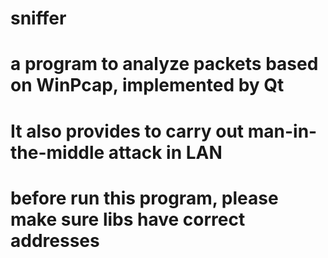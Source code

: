 # sniffer
# a program to analyze packets based on WinPcap, implemented by Qt
# It also provides to carry out man-in-the-middle attack in LAN
# before run this program, please make sure libs have correct addresses
